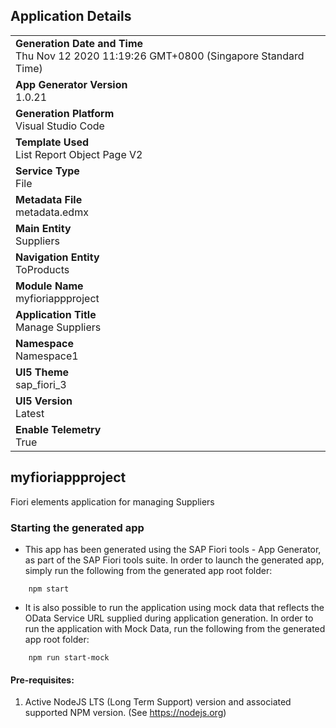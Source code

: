 ## Application Details
|               |
| ------------- |
|**Generation Date and Time**<br>Thu Nov 12 2020 11:19:26 GMT+0800 (Singapore Standard Time)|
|**App Generator Version**<br>1.0.21|
|**Generation Platform**<br>Visual Studio Code|
|**Template Used**<br>List Report Object Page V2|
|**Service Type**<br>File|
|**Metadata File**<br>metadata.edmx|
|**Main Entity**<br>Suppliers|
|**Navigation Entity**<br>ToProducts|
|**Module Name**<br>myfioriappproject|
|**Application Title**<br>Manage Suppliers |
|**Namespace**<br>Namespace1|
|**UI5 Theme**<br>sap_fiori_3|
|**UI5 Version**<br>Latest |
|**Enable Telemetry**<br>True |

## myfioriappproject

Fiori elements application for managing Suppliers 

### Starting the generated app

-   This app has been generated using the SAP Fiori tools - App Generator, as part of the SAP Fiori tools suite.  In order to launch the generated app, simply run the following from the generated app root folder:

```
    npm start
```

- It is also possible to run the application using mock data that reflects the OData Service URL supplied during application generation.  In order to run the application with Mock Data, run the following from the generated app root folder:

```
    npm run start-mock
```


#### Pre-requisites:

1. Active NodeJS LTS (Long Term Support) version and associated supported NPM version.  (See https://nodejs.org)


